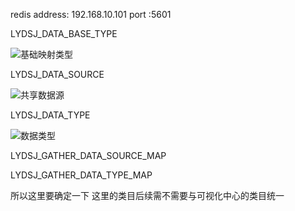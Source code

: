 
redis address: 192.168.10.101
port :5601


LYDSJ_DATA_BASE_TYPE

![基础映射类型](http://img.wqkenqing.ren/ce745f99167b91191debfc65fad693b4.png)

LYDSJ_DATA_SOURCE

![共享数据源](http://img.wqkenqing.ren/215be461e444100be5552e288a00caba.png)


LYDSJ_DATA_TYPE

![数据类型](http://img.wqkenqing.ren/f6e0b3711855e7f65380444470913900.png)


LYDSJ_GATHER_DATA_SOURCE_MAP


LYDSJ_GATHER_DATA_TYPE_MAP


所以这里要确定一下
这里的类目后续需不需要与可视化中心的类目统一
